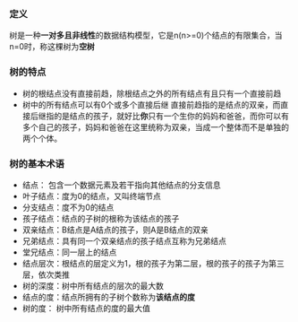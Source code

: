 ### 定义
树是一种**一对多且非线性**的数据结构模型，它是n(n>=0)个结点的有限集合，当n=0时，称这棵树为**空树**
### 树的特点
- 树的根结点没有直接前趋，除根结点之外的所有结点有且只有一个直接前趋
- 树中的所有结点可以有0个或多个直接后继
直接前趋指的是结点的双亲，而直接后继指的是结点的孩子，就好比**你**只有一个生你的妈妈和爸爸，而你可以有多个自己的孩子，妈妈和爸爸在这里统称为双亲，当成一个整体而不是单独的两个个体。
### 树的基本术语
- 结点：    包含一个数据元素及若干指向其他结点的分支信息
- 叶子结点：度为0的结点，又叫终端节点
- 分支结点：度不为0的结点
- 孩子结点：结点的子树的根称为该结点的孩子
- 双亲结点：B结点是A结点的孩子，则A是B结点的双亲
- 兄弟结点：具有同一个双亲结点的孩子结点互称为兄弟结点
- 堂兄结点：同一层上的结点
- 结点层次：根结点的层定义为1，根的孩子为第二层，根的孩子的孩子为第三层，依次类推
- 树的深度：树中所有结点的层次的最大数
- 结点的度：结点所拥有的子树个数称为**该结点的度**
- 树的度：  树中所有结点的度的最大值
